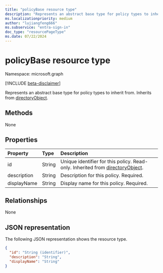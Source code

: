 ```yaml
---
title: "policyBase resource type"
description: "Represents an abstract base type for policy types to inherit from."
ms.localizationpriority: medium
author: "lujiangfeng666"
ms.subservice: "entra-sign-in"
doc_type: "resourcePageType"
ms.date: 07/22/2024
---
```


# policyBase resource type

Namespace: microsoft.graph

[!INCLUDE [beta-disclaimer](../../includes/beta-disclaimer.md)]

Represents an abstract base type for policy types to inherit from. Inherits from [directoryObject](directoryobject.md).

## Methods

None

## Properties

| Property     | Type        | Description |
|:-------------|:------------|:------------|
|id|String| Unique identifier for this policy. Read-only. Inherited from [directoryObject](directoryobject.md).|
|description|String| Description for this policy. Required.|
|displayName|String| Display name for this policy. Required.|

## Relationships

None

## JSON representation

The following JSON representation shows the resource type.

<!-- {
  "blockType": "resource",
  "optionalProperties": [

  ],
  "@odata.type": "microsoft.graph.policyBase",
  "keyProperty": "id"
}-->

```json
{
  "id": "String (identifier)",
  "description": "String",
  "displayName": "String"
}
```

<!-- uuid: 16cd6b66-4b1a-43a1-adaf-3a886856ed98
2019-02-04 14:57:30 UTC -->
<!-- {
  "type": "#page.annotation",
  "description": "policyBase resource",
  "keywords": "",
  "section": "documentation",
  "tocPath": ""
}-->

